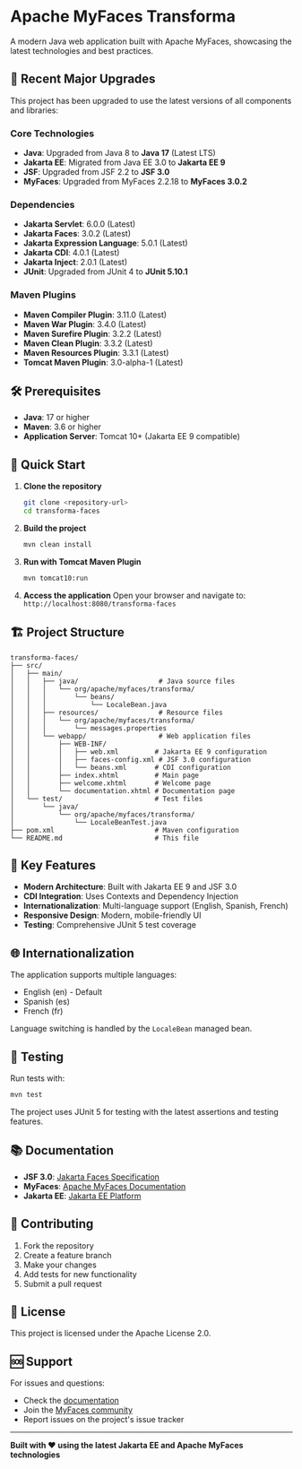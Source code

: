 # Apache MyFaces Transforma

A modern Java web application built with Apache MyFaces, showcasing the latest technologies and best practices.

## 🚀 Recent Major Upgrades

This project has been upgraded to use the latest versions of all components and libraries:

### Core Technologies
- **Java**: Upgraded from Java 8 to **Java 17** (Latest LTS)
- **Jakarta EE**: Migrated from Java EE 3.0 to **Jakarta EE 9**
- **JSF**: Upgraded from JSF 2.2 to **JSF 3.0**
- **MyFaces**: Upgraded from MyFaces 2.2.18 to **MyFaces 3.0.2**

### Dependencies
- **Jakarta Servlet**: 6.0.0 (Latest)
- **Jakarta Faces**: 3.0.2 (Latest)
- **Jakarta Expression Language**: 5.0.1 (Latest)
- **Jakarta CDI**: 4.0.1 (Latest)
- **Jakarta Inject**: 2.0.1 (Latest)
- **JUnit**: Upgraded from JUnit 4 to **JUnit 5.10.1**

### Maven Plugins
- **Maven Compiler Plugin**: 3.11.0 (Latest)
- **Maven War Plugin**: 3.4.0 (Latest)
- **Maven Surefire Plugin**: 3.2.2 (Latest)
- **Maven Clean Plugin**: 3.3.2 (Latest)
- **Maven Resources Plugin**: 3.3.1 (Latest)
- **Tomcat Maven Plugin**: 3.0-alpha-1 (Latest)

## 🛠️ Prerequisites

- **Java**: 17 or higher
- **Maven**: 3.6 or higher
- **Application Server**: Tomcat 10+ (Jakarta EE 9 compatible)

## 🚀 Quick Start

1. **Clone the repository**
   ```bash
   git clone <repository-url>
   cd transforma-faces
   ```

2. **Build the project**
   ```bash
   mvn clean install
   ```

3. **Run with Tomcat Maven Plugin**
   ```bash
   mvn tomcat10:run
   ```

4. **Access the application**
   Open your browser and navigate to: `http://localhost:8080/transforma-faces`

## 🏗️ Project Structure

```
transforma-faces/
├── src/
│   ├── main/
│   │   ├── java/                    # Java source files
│   │   │   └── org/apache/myfaces/transforma/
│   │   │       └── beans/
│   │   │           └── LocaleBean.java
│   │   ├── resources/               # Resource files
│   │   │   └── org/apache/myfaces/transforma/
│   │   │       └── messages.properties
│   │   └── webapp/                  # Web application files
│   │       ├── WEB-INF/
│   │       │   ├── web.xml         # Jakarta EE 9 configuration
│   │       │   ├── faces-config.xml # JSF 3.0 configuration
│   │       │   └── beans.xml       # CDI configuration
│   │       ├── index.xhtml         # Main page
│   │       ├── welcome.xhtml       # Welcome page
│   │       └── documentation.xhtml # Documentation page
│   └── test/                       # Test files
│       └── java/
│           └── org/apache/myfaces/transforma/
│               └── LocaleBeanTest.java
├── pom.xml                         # Maven configuration
└── README.md                       # This file
```

## 🔧 Key Features

- **Modern Architecture**: Built with Jakarta EE 9 and JSF 3.0
- **CDI Integration**: Uses Contexts and Dependency Injection
- **Internationalization**: Multi-language support (English, Spanish, French)
- **Responsive Design**: Modern, mobile-friendly UI
- **Testing**: Comprehensive JUnit 5 test coverage

## 🌐 Internationalization

The application supports multiple languages:
- English (en) - Default
- Spanish (es)
- French (fr)

Language switching is handled by the `LocaleBean` managed bean.

## 🧪 Testing

Run tests with:
```bash
mvn test
```

The project uses JUnit 5 for testing with the latest assertions and testing features.

## 📚 Documentation

- **JSF 3.0**: [Jakarta Faces Specification](https://jakarta.ee/specifications/faces/)
- **MyFaces**: [Apache MyFaces Documentation](https://myfaces.apache.org/)
- **Jakarta EE**: [Jakarta EE Platform](https://jakarta.ee/)

## 🤝 Contributing

1. Fork the repository
2. Create a feature branch
3. Make your changes
4. Add tests for new functionality
5. Submit a pull request

## 📄 License

This project is licensed under the Apache License 2.0.

## 🆘 Support

For issues and questions:
- Check the [documentation](https://myfaces.apache.org/)
- Join the [MyFaces community](https://myfaces.apache.org/community.html)
- Report issues on the project's issue tracker

---

**Built with ❤️ using the latest Jakarta EE and Apache MyFaces technologies** 